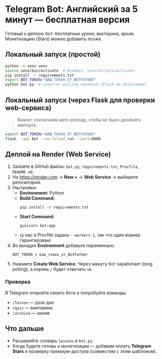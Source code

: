 
# Telegram Bot: Английский за 5 минут — бесплатная версия

Готовый к деплою бот: бесплатные уроки, викторина, архив. Монетизацию (Stars) можно добавить позже.

## Локальный запуск (простой)
```bash
python -m venv venv
source venv/bin/activate  # Windows: venv\Scripts\activate
pip install -r requirements.txt
export BOT_TOKEN="ВАШ_ТОКЕН_ОТ_BOTFATHER"
python bot.py  # запустит polling локально (Flask не обязателен)
```

## Локальный запуск (через Flask для проверки web-сервиса)
> Важно: отключаем авто-релоад, чтобы не было двойного импорта.
```bash
export BOT_TOKEN="ВАШ_ТОКЕН_ОТ_BOTFATHER"
flask --app bot --no-reload run --port=8080
```

## Деплой на Render (Web Service)
1. Залейте в GitHub файлы: `bot.py`, `requirements.txt`, `Procfile`, `README.md`.
2. На https://render.com → **New +** → **Web Service** → выберите репозиторий.
3. Настройки:
   - **Environment:** Python
   - **Build Command:**
     ```
     pip install -r requirements.txt
     ```
   - **Start Command:**
     ```
     gunicorn bot:app
     ```
   - (у нас в Procfile задано `--workers 1`, так что один воркер гарантирован)
4. Во вкладке **Environment** добавьте переменную:
   ```
   BOT_TOKEN = ваш_токен_от_BotFather
   ```
5. Нажмите **Create Web Service**. Через минуту бот заработает (long polling), а корень `/` будет отвечать `ok`.

### Проверка
В Telegram откройте своего бота и попробуйте команды:
- `/lesson` — урок дня
- `/quiz` — викторина
- `/archive` — архив

## Что дальше
- Расширяйте словарь `lessons` в `bot.py`.
- Когда будете готовы к монетизации — добавим оплату **Telegram Stars** и проверку премиум-доступа (совместим с этим шаблоном).

